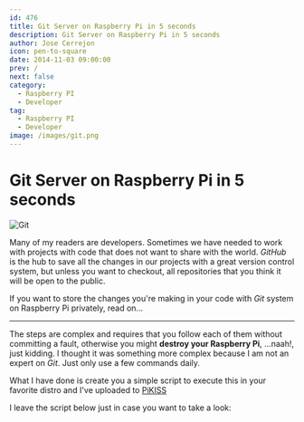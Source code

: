 ```yaml
---
id: 476
title: Git Server on Raspberry Pi in 5 seconds
description: Git Server on Raspberry Pi in 5 seconds
author: Jose Cerrejon
icon: pen-to-square
date: 2014-11-03 09:00:00
prev: /
next: false
category:
  - Raspberry PI
  - Developer
tag:
  - Raspberry PI
  - Developer
image: /images/git.png
---
```


# Git Server on Raspberry Pi in 5 seconds

![Git](/images/git.png)

Many of my readers are developers. Sometimes we have needed to work with projects with code that does not want to share with the world. *GitHub* is the hub to save all the changes in our projects with a great version control system, but unless you want to checkout, all repositories that you think it will be open to the public. 

If you want to store the changes you're making in your code with *Git* system on Raspberry Pi privately, read on...

- - -
The steps are complex and requires that you follow each of them without committing a fault, otherwise you might **destroy your Raspberry Pi**, ...naah!, just kidding. I thought it was something more complex because I am not an expert on *Git*. Just only use a few commands daily. 

What I have done is create you a simple script to execute this in your favorite distro and I've uploaded to [PiKISS](https://github.com/jmcerrejon/PiKISS)

I leave the script below just in case you want to take a look:

